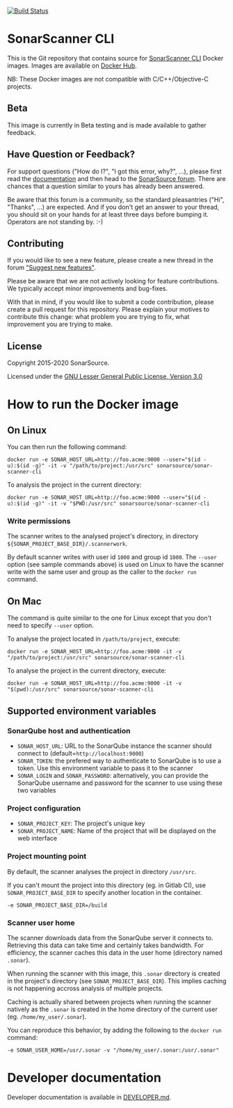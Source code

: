 [![Build Status](https://travis-ci.org/SonarSource/sonar-scanner-cli-docker.svg?branch=master)](https://travis-ci.org/SonarSource/sonar-scanner-cli-docker)

# SonarScanner CLI

This is the Git repository that contains source for [SonarScanner CLI](https://github.com/SonarSource/sonar-scanner-cli) Docker images.
Images are available on [Docker Hub](https://hub.docker.com/r/sonarsource/sonar-scanner-cli).

NB: These Docker images are not compatible with C/C++/Objective-C projects.

## Beta

This image is currently in Beta testing and is made available to gather feedback.

Have Question or Feedback?
--------------------------

For support questions ("How do I?", "I got this error, why?", ...), please first read the [documentation](https://docs.sonarqube.org) and then head to the [SonarSource forum](https://community.sonarsource.com/). There are chances that a question similar to yours has already been answered.

Be aware that this forum is a community, so the standard pleasantries ("Hi", "Thanks", ...) are expected. And if you don't get an answer to your thread, you should sit on your hands for at least three days before bumping it. Operators are not standing by. :-)


Contributing
------------

If you would like to see a new feature, please create a new thread in the forum ["Suggest new features"](https://community.sonarsource.com/c/suggestions/features).

Please be aware that we are not actively looking for feature contributions. We typically accept minor improvements and bug-fixes.

With that in mind, if you would like to submit a code contribution, please create a pull request for this repository. Please explain your motives to contribute this change: what problem you are trying to fix, what improvement you are trying to make.

## License

Copyright 2015-2020 SonarSource.

Licensed under the [GNU Lesser General Public License, Version 3.0](http://www.gnu.org/licenses/lgpl.txt)

# How to run the Docker image

## On Linux

You can then run the following command:

```
docker run -e SONAR_HOST_URL=http://foo.acme:9000 --user="$(id -u):$(id -g)" -it -v "/path/to/project:/usr/src" sonarsource/sonar-scanner-cli
```

To analysis the project in the current directory:

```
docker run -e SONAR_HOST_URL=http://foo.acme:9000 --user="$(id -u):$(id -g)" -it -v "$PWD:/usr/src" sonarsource/sonar-scanner-cli
```

### Write permissions

The scanner writes to the analysed project's directory, in directory `${SONAR_PROJECT_BASE_DIR}/.scannerwork`.

By default scanner writes with user id `1000` and group id `1000`. The `--user` option (see sample commands above) is used on Linux to have the scanner write with the same user and group as the caller to the `docker run` command.

## On Mac

The command is quite similar to the one for Linux except that you don't need to specify `--user` option.

To analyse the project located in `/path/to/project`, execute:

```
docker run -e SONAR_HOST_URL=http://foo.acme:9000 -it -v "/path/to/project:/usr/src" sonarsource/sonar-scanner-cli
```

To analyse the project in the current directory, execute:

```
docker run -e SONAR_HOST_URL=http://foo.acme:9000 -it -v "$(pwd):/usr/src" sonarsource/sonar-scanner-cli
```

## Supported environment variables

### SonarQube host and authentication

* `SONAR_HOST_URL`: URL to the SonarQube instance the scanner should connect to (default=`http://localhost:9000`)
* `SONAR_TOKEN`: the prefered way to authenticate to SonarQube is to use a token. Use this environment variable to pass it to the scanner
* `SONAR_LOGIN` and `SONAR_PASSWORD`: alternatively, you can provide the SonarQube username and password for the scanner to use using these two variables

### Project configuration

* `SONAR_PROJECT_KEY`: The project's unique key
* `SONAR_PROJECT_NAME`: Name of the project that will be displayed on the web interface

### Project mounting point

By default, the scanner analyses the project in directory `/usr/src`.

If you can't mount the project into this directory (eg. in Gitlab CI), use `SONAR_PROJECT_BASE_DIR` to specify another location in the container.

```
-e SONAR_PROJECT_BASE_DIR=/build
```

### Scanner user home

The scanner downloads data from the SonarQube server it connects to. Retrieving this data can take time and certainly takes bandwidth. For efficiency, the scanner caches this data in the user home (directory named `.sonar`).

When running the scanner with this image, this `.sonar` directory is created in the project's directory (see `SONAR_PROJECT_BASE_DIR`). This implies caching is not happening accross analysis of multiple projects.

Caching is actually shared between projects when running the scanner natively as the `.sonar` is created in the home directory of the current user (eg. `/home/my_user/.sonar`).

You can reproduce this behavior, by adding the following to the `docker run` command:

```
-e SONAR_USER_HOME=/usr/.sonar -v "/home/my_user/.sonar:/usr/.sonar"
```

# Developer documentation

Developer documentation is available in [DEVELOPER.md](DEVELOPER.md).
